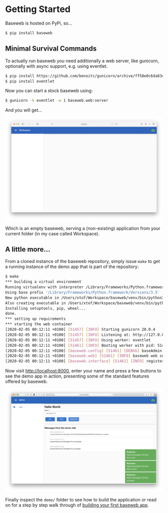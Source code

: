 # Getting Started

Baseweb is hosted on PyPi, so...

```bash
$ pip install baseweb
```

## Minimal Survival Commands

To actually run baseweb you need additionally a web server, like gunicorn, optionally with async support, e.g. using eventlet.

```bash
$ pip install https://github.com/benoitc/gunicorn/archive/ff58e0c6da83d5520916bc4cc109a529258d76e1.zip
$ pip install eventlet
```

Now you can start a stock baseweb using:

```bash
$ gunicorn -k eventlet -w 1 baseweb.web:server
```

And you will get...

![baseweb stock](baseweb-stock.png)

Which is an empty baseweb, serving a (non-existing) application from your current folder (in my case called Workspace).

## A little more...

From a cloned instance of the baseweb repository, simply issue `make` to get a running instance of the demo app that is part of the repository: 

```bash
$ make
*** building a virtual environment
Running virtualenv with interpreter /Library/Frameworks/Python.framework/Versions/3.5/bin/python3
Using base prefix '/Library/Frameworks/Python.framework/Versions/3.5'
New python executable in /Users/xtof/Workspace/baseweb/venv/bin/python3
Also creating executable in /Users/xtof/Workspace/baseweb/venv/bin/python
Installing setuptools, pip, wheel...
done.
*** setting up requirements
*** starting the web container
[2020-02-05 00:12:11 +0100] [51457] [INFO] Starting gunicorn 20.0.4
[2020-02-05 00:12:11 +0100] [51457] [INFO] Listening at: http://127.0.0.1:8000 (51457)
[2020-02-05 00:12:11 +0100] [51457] [INFO] Using worker: eventlet
[2020-02-05 00:12:11 +0100] [51461] [INFO] Booting worker with pid: 51461
[2020-02-05 00:12:11 +0100] [baseweb.config] [51461] [DEBUG] baseAdmin config = {'app': {'author': 'Christophe VG', 'root': '/Users/xtof/Workspace/baseweb', 'name': 'demo', 'description': 'A demo app for baseweb'}}
[2020-02-05 00:12:11 +0100] [baseweb.web] [51461] [INFO] baseweb web server is ready...
[2020-02-05 00:12:11 +0100] [baseweb.interface] [51461] [INFO] registered component index.js from /Users/xtof/Workspace/baseweb/demo/pages/index
```

Now visit [http://localhost:8000](http://localhost:8000), enter your name and press a few buttons to see the demo app in action, presenting some of the standard features offered by baseweb.

![baseweb demo](baseweb-demo.png)

Finally inspect the `demo/` folder to see how to build the application or read on for a step by step walk through of [building your first baseweb app](building-your-first-baseweb-app.md).
